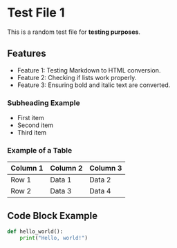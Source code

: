 # Test File 1

This is a random test file for **testing purposes**.

## Features
- Feature 1: Testing Markdown to HTML conversion.
- Feature 2: Checking if lists work properly.
- Feature 3: Ensuring bold and italic text are converted.

### Subheading Example
- First item
- Second item
- Third item

### Example of a Table

| Column 1 | Column 2 | Column 3 |
|----------|----------|----------|
| Row 1    | Data 1   | Data 2   |
| Row 2    | Data 3   | Data 4   |

## Code Block Example

```python
def hello_world():
    print("Hello, world!")

